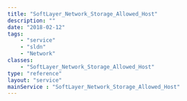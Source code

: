 ```yaml
---
title: "SoftLayer_Network_Storage_Allowed_Host"
description: ""
date: "2018-02-12"
tags:
    - "service"
    - "sldn"
    - "Network"
classes:
    - "SoftLayer_Network_Storage_Allowed_Host"
type: "reference"
layout: "service"
mainService : "SoftLayer_Network_Storage_Allowed_Host"
---
```

